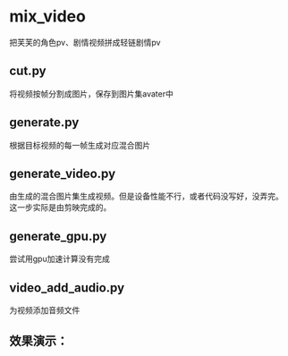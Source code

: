# mix_video
把芙芙的角色pv、剧情视频拼成轻链剧情pv

## cut.py
将视频按帧分割成图片，保存到图片集avater中

## generate.py
根据目标视频的每一帧生成对应混合图片

## generate_video.py
由生成的混合图片集生成视频。但是设备性能不行，或者代码没写好，没弄完。
这一步实际是由剪映完成的。

## generate_gpu.py
尝试用gpu加速计算没有完成

## video_add_audio.py
为视频添加音频文件

## 效果演示：
